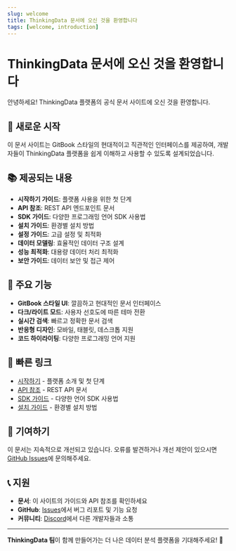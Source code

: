 ```yaml
---
slug: welcome
title: ThinkingData 문서에 오신 것을 환영합니다
tags: [welcome, introduction]
---
```


# ThinkingData 문서에 오신 것을 환영합니다

안녕하세요! ThinkingData 플랫폼의 공식 문서 사이트에 오신 것을 환영합니다.

## 🚀 새로운 시작

이 문서 사이트는 GitBook 스타일의 현대적이고 직관적인 인터페이스를 제공하여, 개발자들이 ThinkingData 플랫폼을 쉽게 이해하고 사용할 수 있도록 설계되었습니다.

## 📚 제공되는 내용

- **시작하기 가이드**: 플랫폼 사용을 위한 첫 단계
- **API 참조**: REST API 엔드포인트 문서
- **SDK 가이드**: 다양한 프로그래밍 언어 SDK 사용법
- **설치 가이드**: 환경별 설치 방법
- **설정 가이드**: 고급 설정 및 최적화
- **데이터 모델링**: 효율적인 데이터 구조 설계
- **성능 최적화**: 대용량 데이터 처리 최적화
- **보안 가이드**: 데이터 보안 및 접근 제어

## 🎯 주요 기능

- **GitBook 스타일 UI**: 깔끔하고 현대적인 문서 인터페이스
- **다크/라이트 모드**: 사용자 선호도에 따른 테마 전환
- **실시간 검색**: 빠르고 정확한 문서 검색
- **반응형 디자인**: 모바일, 태블릿, 데스크톱 지원
- **코드 하이라이팅**: 다양한 프로그래밍 언어 지원

## 🔗 빠른 링크

- [시작하기](/docs/intro) - 플랫폼 소개 및 첫 단계
- [API 참조](/docs/api/reference) - REST API 문서
- [SDK 가이드](/docs/api/sdk) - 다양한 언어 SDK 사용법
- [설치 가이드](/docs/guides/installation) - 환경별 설치 방법

## 🤝 기여하기

이 문서는 지속적으로 개선되고 있습니다. 오류를 발견하거나 개선 제안이 있으시면 [GitHub Issues](https://github.com/wo123kr/thinkingdata-docs/issues)에 문의해주세요.

## 📞 지원

- **문서**: 이 사이트의 가이드와 API 참조를 확인하세요
- **GitHub**: [Issues](https://github.com/wo123kr/thinkingdata-docs/issues)에서 버그 리포트 및 기능 요청
- **커뮤니티**: [Discord](https://discord.gg/thinkingdata)에서 다른 개발자들과 소통

---

**ThinkingData 팀**이 함께 만들어가는 더 나은 데이터 분석 플랫폼을 기대해주세요! 🎉 